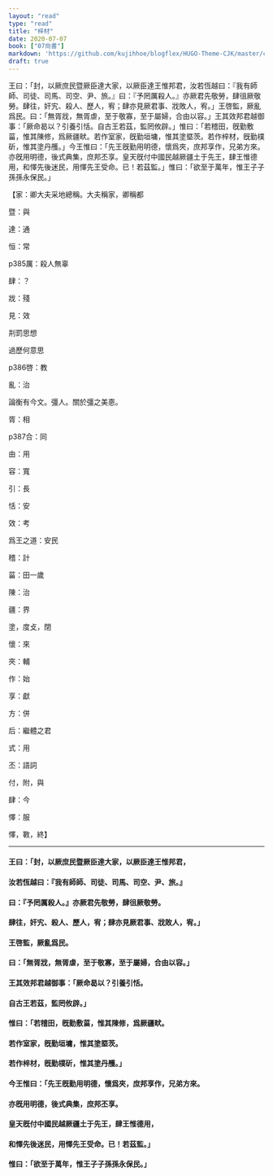 ```yaml
---
layout: "read"
type: "read"
title: "梓材"
date: 2020-07-07
book: ["07尙書"]
markdown: 'https://github.com/kujihhoe/blogflex/HUGO-Theme-CJK/master/content/read/07-尙書/039-梓材.md'
draft: true
---
```


王曰：「封，以厥庶民暨厥臣達大家，以厥臣達王惟邦君，汝若恆越曰：『我有師師、司徒、司馬、司空、尹、旅。』曰：『予罔厲殺人。』亦厥君先敬勞，肆徂厥敬勞。肆往，奸宄、殺人、歷人，宥；肆亦見厥君事、戕敗人，宥。」王啓監，厥亂爲民。曰：「無胥戕，無胥虐，至于敬寡，至于屬婦，合由以容。」王其效邦君越御事：「厥命曷以？引養引恬。自古王若茲，監罔攸辟。」惟曰：「若稽田，旣勤敷菑，惟其陳修，爲厥疆畎。若作室家，旣勤垣墉，惟其塗塈茨。若作梓材，旣勤樸斫，惟其塗丹雘。」今王惟曰：「先王旣勤用明德，懷爲夾，庶邦享作，兄弟方來。亦旣用明德，後式典集，庶邦丕享。皇天旣付中國民越厥疆土于先王，肆王惟德用，和懌先後迷民，用懌先王受命。已！若茲監。」惟曰：「欲至于萬年，惟王子子孫孫永保民。」

【家：卿大夫采地總稱。大夫稱家，卿稱都

暨：與

達：通

恒：常

p385厲：殺人無辜

肆：？

戕：殘

見：效

㓝罰思想

過歷何意思

p386啓：教

亂：治

論衡有今文。彊人。關於彊之美𢛳。

胥：相

p387合：同

由：用

容：寬

引：長

恬：安

效：考

爲王之道：安民

稽：計

菑：田一歲

陳：治

疆：界

塗，度攴，閉

懷：來

夾：輔

作：始

享：獻

方：併

后：繼體之君

式：用

丕：語詞

付，附，與

肆：今

懌：服

懌，斁，終】

-----

#### 王曰：「封，以厥庶民暨厥臣達大家，以厥臣達王惟邦君，

#### 汝若恆越曰：『我有師師、司徒、司馬、司空、尹、旅。』

#### 曰：『予罔厲殺人。』亦厥君先敬勞，肆徂厥敬勞。

#### 肆往，奸宄、殺人、歷人，宥；肆亦見厥君事、戕敗人，宥。」

#### 王啓監，厥亂爲民。

#### 曰：「無胥戕，無胥虐，至于敬寡，至于屬婦，合由以容。」

#### 王其效邦君越御事：「厥命曷以？引養引恬。

#### 自古王若茲，監罔攸辟。」

#### 惟曰：「若稽田，旣勤敷菑，惟其陳修，爲厥疆畎。

#### 若作室家，旣勤垣墉，惟其塗塈茨。

#### 若作梓材，旣勤樸斫，惟其塗丹雘。」

#### 今王惟曰：「先王旣勤用明德，懷爲夾，庶邦享作，兄弟方來。

#### 亦旣用明德，後式典集，庶邦丕享。

#### 皇天旣付中國民越厥疆土于先王，肆王惟德用，

#### 和懌先後迷民，用懌先王受命。已！若茲監。」

#### 惟曰：「欲至于萬年，惟王子子孫孫永保民。」
